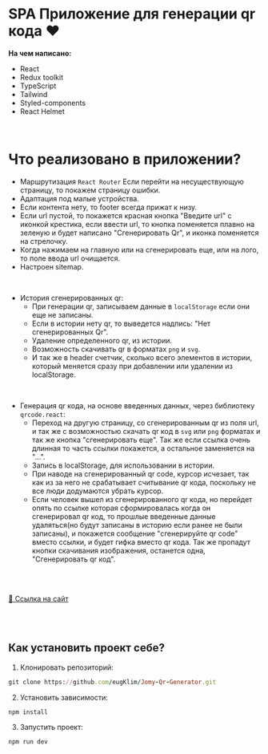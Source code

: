 # SPA Приложение для генерации qr кода ❤️

**На чем написано:**

- React
- Redux toolkit
- TypeScript
- Tailwind
- Styled-components
- React Helmet

<br>

# Что реализовано в приложении?

- Маршрутизация `React Router` Если перейти на несуществующую страницу, то покажем страницу ошибки.
- Адаптация под малые устройства.
- Если контента нету, то footer всегда прижат к низу.
- Если url пустой, то покажется красная кнопка "Введите url" с иконкой крестика, если ввести url, то кнопка поменяется плавно на зеленую и будет написано "Сгенерировать Qr", и иконка поменяется на стрелочку.
- Когда нажимаем на главную или на сгенерировать еще, или на лого, то поле ввода url очищается.
- Настроен sitemap.
<br>

- История сгенерированных qr:
  - При генерации qr, записываем данные в `localStorage` если они еще не записаны.
  - Если в истории нету qr, то выведется надпись: "Нет сгенерированных Qr".
  - Удаление определенного qr, из истории.
  - Возможность скачивать qr в форматах `png` и `svg`.
  - И так же в header счетчик, сколько всего элементов в истории, который меняется сразу при добавлении или удалении из localStorage.

<br>

- Генерация qr кода, на основе введенных данных, через библиотеку `qrcode.react`:
  - Переход на другую страницу, со сгенерированным qr из поля url, и так же с возможностью скачать qr код в `svg` или `png` форматах и так же кнопка "сгенерировать еще". Так же если ссылка очень длинная то часть ссылки покажется, а остальное заменяется на "...".
  - Запись в localStorage, для использовании в истории.
  - При наводе на сгенерированный qr code, курсор исчезает, так как из за него не срабатывает считывание qr кода, поскольку не все люди додумаются убрать курсор.
  - Если человек вышел из сгенерированного qr кода, но перейдет опять по ссылке которая сформировалась когда он сгенерировал qr код, то прошлые введенные данные удаляться(но будут записаны в историю если ранее не были записаны), и покажется сообщение "сгенерируйте qr code" вместо ссылки, и будет гифка вместо qr кода. Так же пропадут кнопки скачивания изображения, останется одна, "Сгенерировать qr код".

<br>

<br>

[🔗 Ссылка на сайт](https://jomy-qr-generator.vercel.app/home)

<br>

<br>

## Как установить проект себе?

1. Клонировать репозиторий:

```ruby
git clone https://github.com/eugKlim/Jomy-Qr-Generator.git
```

2. Установить зависимости:

```ruby
npm install
```

3. Запустить проект:

```ruby
npm run dev
```
